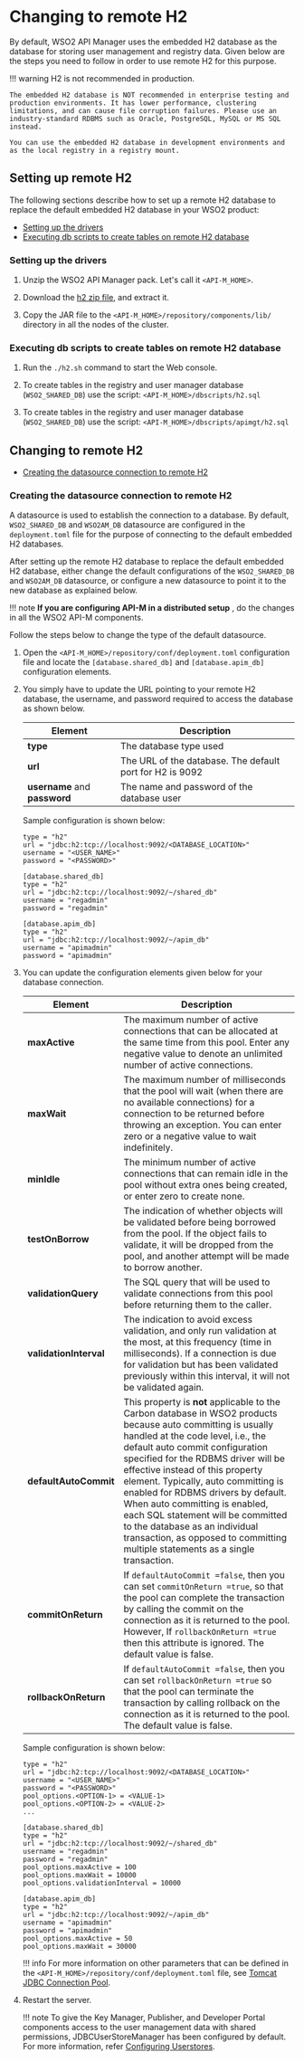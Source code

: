 # Changing to remote H2

By default, WSO2 API Manager uses the embedded H2 database as the database for storing user management and registry data. Given below are the steps you need to follow in order to use remote H2 for this purpose.

!!! warning
    H2 is not recommended in production.
    
    The embedded H2 database is NOT recommended in enterprise testing and production environments. It has lower performance, clustering limitations, and can cause file corruption failures. Please use an industry-standard RDBMS such as Oracle, PostgreSQL, MySQL or MS SQL instead.
    
    You can use the embedded H2 database in development environments and as the local registry in a registry mount.

## Setting up remote H2

The following sections describe how to set up a remote H2 database to replace the default embedded H2 database in your WSO2 product:

-   [Setting up the drivers](#setting-up-the-drivers)
-   [Executing db scripts to create tables on remote H2 database](#executing-db-scripts-to-create-tables-on-remote-h2-database)

### Setting up the drivers

1.  Unzip the WSO2 API Manager pack. Let's call it `<API-M_HOME>`.

1.  Download the [h2 zip file](http://www.h2database.com/html/download.html), and extract it.

1.  Copy the JAR file to the `<API-M_HOME>/repository/components/lib/` directory in all the nodes of the cluster.

### Executing db scripts to create tables on remote H2 database

1.  Run the `./h2.sh` command to start the Web console.

1.  To create tables in the registry and user manager database (`WSO2_SHARED_DB`) use the script: `<API-M_HOME>/dbscripts/h2.sql`

1.  To create tables in the registry and user manager database (`WSO2_SHARED_DB`) use the script: `<API-M_HOME>/dbscripts/apimgt/h2.sql`


## Changing to remote H2

-   [Creating the datasource connection to remote H2](#creating-the-datasource-connection-to-remote-h2)

### Creating the datasource connection to remote H2

A datasource is used to establish the connection to a database. By default, `WSO2_SHARED_DB` and `WSO2AM_DB` datasource are configured in the `deployment.toml` file for the purpose of connecting to the default embedded H2 databases.

After setting up the remote H2 database to replace the default embedded H2 database, either change the default configurations of the `WSO2_SHARED_DB` and `WSO2AM_DB` datasource, or configure a new datasource to point it to the new database as explained below.

!!! note
    **If you are configuring API-M in a distributed setup** , do the changes in all the WSO2 API-M components.

Follow the steps below to change the type of the default datasource.

1.  Open the `<API-M_HOME>/repository/conf/deployment.toml` configuration file and locate the `[database.shared_db]` and `[database.apim_db]` configuration elements.

1.  You simply have to update the URL pointing to your remote H2 database, the username, and password required to access the database as shown below.

    | Element                       | Description                                                 |
    |-------------------------------|-------------------------------------------------------------|
    | **type**                      | The database type used                                      |
    | **url**                       | The URL of the database. The default port for H2 is 9092    |
    | **username** and **password** | The name and password of the database user                  |

    Sample configuration is shown below:

    ``` tab="Format"
    type = "h2"
    url = "jdbc:h2:tcp://localhost:9092/<DATABASE_LOCATION>"
    username = "<USER_NAME>"
    password = "<PASSWORD>"
    ```

    ``` tab="Example"
    [database.shared_db]
    type = "h2"
    url = "jdbc:h2:tcp://localhost:9092/~/shared_db"
    username = "regadmin"
    password = "regadmin"

    [database.apim_db]
    type = "h2"
    url = "jdbc:h2:tcp://localhost:9092/~/apim_db"
    username = "apimadmin"
    password = "apimadmin"
    ```

1.  You can update the configuration elements given below for your database connection.

    | Element                | Description                                                                                                                                                                                                                                                                                                                                  |
    |------------------------|----------------------------------------------------------------------------------------------------------------------------------------------------------------------------------------------------------------------------------------------------------------------------------------------------------------------------------------------|
    | **maxActive**          | The maximum number of active connections that can be allocated at the same time from this pool. Enter any negative value to denote an unlimited number of active connections.                                                                                                                                                                |
    | **maxWait**            | The maximum number of milliseconds that the pool will wait (when there are no available connections) for a connection to be returned before throwing an exception. You can enter zero or a negative value to wait indefinitely.                                                                                                              |
    | **minIdle**            | The minimum number of active connections that can remain idle in the pool without extra ones being created, or enter zero to create none.                                                                                                                                                                                                    |
    | **testOnBorrow**       | The indication of whether objects will be validated before being borrowed from the pool. If the object fails to validate, it will be dropped from the pool, and another attempt will be made to borrow another.                                                                                                                              |
    | **validationQuery**    | The SQL query that will be used to validate connections from this pool before returning them to the caller.                                                                                                                                                                                                                                  |
    | **validationInterval** | The indication to avoid excess validation, and only run validation at the most, at this frequency (time in milliseconds). If a connection is due for validation but has been validated previously within this interval, it will not be validated again.                                                                                      |
    | **defaultAutoCommit**  | This property is **not** applicable to the Carbon database in WSO2 products because auto committing is usually handled at the code level, i.e., the default auto commit configuration specified for the RDBMS driver will be effective instead of this property element. Typically, auto committing is enabled for RDBMS drivers by default. When auto committing is enabled, each SQL statement will be committed to the database as an individual transaction, as opposed to committing multiple statements as a single transaction.|                                                              
    | **commitOnReturn**     | If `defaultAutoCommit =false`, then you can set `commitOnReturn =true`, so that the pool can complete the transaction by calling the commit on the connection as it is returned to the pool. However, If `rollbackOnReturn =true` then this attribute is ignored. The default value is false.|
    | **rollbackOnReturn**   | If `defaultAutoCommit =false`, then you can set `rollbackOnReturn =true` so that the pool can terminate the transaction by calling rollback on the connection as it is returned to the pool. The default value is false.|

    Sample configuration is shown below:
    
    ``` tab="Format"
    type = "h2"
    url = "jdbc:h2:tcp://localhost:9092/<DATABASE_LOCATION>"
    username = "<USER_NAME>"
    password = "<PASSWORD>"
    pool_options.<OPTION-1> = <VALUE-1>
    pool_options.<OPTION-2> = <VALUE-2>
    ...
    ```

    ``` tab="Example"
    [database.shared_db]
    type = "h2"
    url = "jdbc:h2:tcp://localhost:9092/~/shared_db"
    username = "regadmin"
    password = "regadmin"
    pool_options.maxActive = 100
    pool_options.maxWait = 10000
    pool_options.validationInterval = 10000

    [database.apim_db]
    type = "h2"
    url = "jdbc:h2:tcp://localhost:9092/~/apim_db"
    username = "apimadmin"
    password = "apimadmin"
    pool_options.maxActive = 50
    pool_options.maxWait = 30000
    ```

    !!! info
        For more information on other parameters that can be defined in the `<API-M_HOME>/repository/conf/deployment.toml` file, see [Tomcat JDBC Connection Pool](http://tomcat.apache.org/tomcat-7.0-doc/jdbc-pool.html#Tomcat_JDBC_Enhanced_Attributes).

1. Restart the server.

    !!! note
        To give the Key Manager, Publisher, and Developer Portal components access to the user management data with shared permissions, JDBCUserStoreManager has been configured by default. For more information, refer [Configuring Userstores]({{base_path}}/administer/product-administration/managing-users-and-roles/managing-user-stores/configure-primary-user-store/configuring-a-jdbc-user-store).